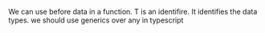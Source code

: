 We can use <T> before data in a function. T is an identifire. It identifies the data types.
we should use generics over any in typescript
